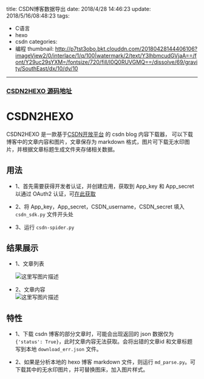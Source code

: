 title: CSDN博客数据导出
date: 2018/4/28 14:46:23
update: 2018/5/16/08:48:23 
tags:
- C语言
- hexo
- csdn
categories:
- 编程
thumbnail: http://p7tst3obo.bkt.clouddn.com/20180428144406106?imageView2/0/interlace/1/q/100|watermark/2/text/Y3lhbmcudGVjaA==/font/Y29uc29sYXM=/fontsize/720/fill/I0Q0RUVGMQ==/dissolve/69/gravity/SouthEast/dx/10/dy/10
---


### [CSDN2HEXO 源码地址](https://github.com/cyang812/CSDN2HEXO)

# CSDN2HEXO

CSDN2HEXO 是一款基于[CSDN开放平台](http://open.csdn.net/) 的 csdn blog 内容下载器， 可以下载博客中的文章内容和图片，文章保存为 markdown 格式，图片可下载无水印图片，并根据文章标题生成文件夹存储相关数据。

<!-- more -->

## 用法
- 1、首先需要获得开发者认证，并创建应用，获取到 App_key 和 App_secret 以通过 OAuth2 认证，可[在此获取](http://open.csdn.net/apps/createapp)

- 2、将 App_key，App_secret，CSDN_username，CSDN_secret 填入 `csdn_sdk.py` 文件开头处

- 3、运行 `csdn-spider.py`

## 结果展示
- 1、文章列表 

	![这里写图片描述](http://p7tst3obo.bkt.clouddn.com/20180428144406106?imageView2/0/interlace/1/q/100|watermark/2/text/Y3lhbmcudGVjaA==/font/Y29uc29sYXM=/fontsize/720/fill/I0Q0RUVGMQ==/dissolve/69/gravity/SouthEast/dx/10/dy/10)
	
- 2、文章内容 	
	![这里写图片描述](http://p7tst3obo.bkt.clouddn.com/20180428144425504?imageView2/0/interlace/1/q/100|watermark/2/text/Y3lhbmcudGVjaA==/font/Y29uc29sYXM=/fontsize/720/fill/I0Q0RUVGMQ==/dissolve/69/gravity/SouthEast/dx/10/dy/10)


## 特性
- 1、下载 csdn 博客的部分文章时，可能会出现返回的 json 数据仅为 `{'status': True}`，此时文章内容无法获取。会将出错的文章id 和文章标题写到本地 `download_err.json` 文件。

- 2、如果是分析本地的 hexo 博客 markdown 文件，则运行 `md_parse.py`。可下载其中的无水印图片，并可替换图床，加入图片样式。


